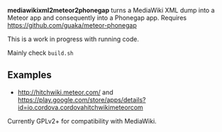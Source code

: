 **mediawikixml2meteor2phonegap** turns a MediaWiki XML dump into a
Meteor app and consequently into a Phonegap app.  Requires
https://github.com/guaka/meteor-phonegap


This is a work in progress with running code.


Mainly check `build.sh`


Examples
--------

* http://hitchwiki.meteor.com/ and https://play.google.com/store/apps/details?id=io.cordova.cordovahitchwikimeteorcom



Currently GPLv2+ for compatibility with MediaWiki.
